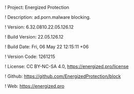 ! Project: Energized Protection

! Description: ad.porn.malware blocking.

! Version: 6.32.0810.22.05.126.12

! Build Version: 22.05.126.12

! Build Date: Fri, 06 May 22 12:15:11 +06

! Version Code: 1261215

! License: CC BY-NC-SA 4.0, https://energized.pro/license

! Github: https://github.com/EnergizedProtection/block

! Web: https://energized.pro

